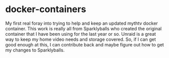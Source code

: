 # docker-containers
My first real foray into trying to help and keep an updated mythtv docker container. 
This work is really all from Sparklyballs who created the original container that I have
been using for the last year or so.   Unraid is a great way to keep my home video needs 
and storage covered.   So, if I can get good enough at this,  I can contribute back and maybe
figure out how to get my changes to Sparklyballs.

